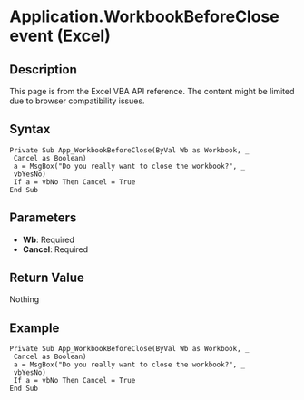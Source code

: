 # Application.WorkbookBeforeClose event (Excel)

## Description
This page is from the Excel VBA API reference. The content might be limited due to browser compatibility issues.

## Syntax
```vba
Private Sub App_WorkbookBeforeClose(ByVal Wb as Workbook, _ 
 Cancel as Boolean) 
 a = MsgBox("Do you really want to close the workbook?", _ 
 vbYesNo) 
 If a = vbNo Then Cancel = True 
End Sub
```

## Parameters
- **Wb**: Required
- **Cancel**: Required

## Return Value
Nothing

## Example
```vba
Private Sub App_WorkbookBeforeClose(ByVal Wb as Workbook, _ 
 Cancel as Boolean) 
 a = MsgBox("Do you really want to close the workbook?", _ 
 vbYesNo) 
 If a = vbNo Then Cancel = True 
End Sub
```

